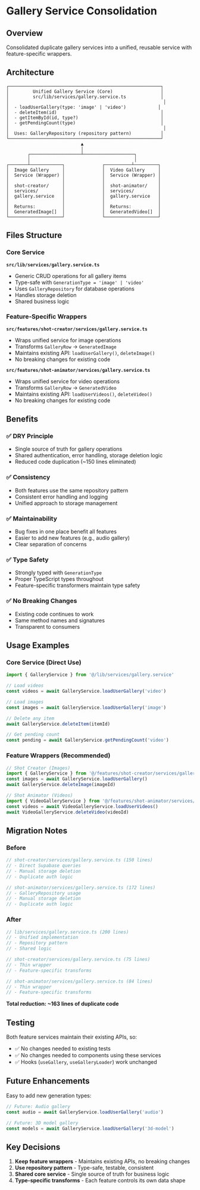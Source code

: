 # Gallery Service Consolidation

## Overview

Consolidated duplicate gallery services into a unified, reusable service with feature-specific wrappers.

## Architecture

```
┌─────────────────────────────────────────────────────────┐
│         Unified Gallery Service (Core)                  │
│         src/lib/services/gallery.service.ts             │
│                                                          │
│  - loadUserGallery(type: 'image' | 'video')            │
│  - deleteItem(id)                                       │
│  - getItemById(id, type?)                               │
│  - getPendingCount(type)                                │
│                                                          │
│  Uses: GalleryRepository (repository pattern)           │
└─────────────────────────────────────────────────────────┘
                            ▲
                            │
        ┌───────────────────┴───────────────────┐
        │                                       │
┌───────┴────────────┐              ┌──────────┴─────────┐
│  Image Gallery     │              │  Video Gallery     │
│  Service (Wrapper) │              │  Service (Wrapper) │
│                    │              │                    │
│  shot-creator/     │              │  shot-animator/    │
│  services/         │              │  services/         │
│  gallery.service   │              │  gallery.service   │
│                    │              │                    │
│  Returns:          │              │  Returns:          │
│  GeneratedImage[]  │              │  GeneratedVideo[]  │
└────────────────────┘              └────────────────────┘
```

## Files Structure

### Core Service
**`src/lib/services/gallery.service.ts`**
- Generic CRUD operations for all gallery items
- Type-safe with `GenerationType = 'image' | 'video'`
- Uses `GalleryRepository` for database operations
- Handles storage deletion
- Shared business logic

### Feature-Specific Wrappers

**`src/features/shot-creator/services/gallery.service.ts`**
- Wraps unified service for image operations
- Transforms `GalleryRow` → `GeneratedImage`
- Maintains existing API: `loadUserGallery()`, `deleteImage()`
- No breaking changes for existing code

**`src/features/shot-animator/services/gallery.service.ts`**
- Wraps unified service for video operations
- Transforms `GalleryRow` → `GeneratedVideo`
- Maintains existing API: `loadUserVideos()`, `deleteVideo()`
- No breaking changes for existing code

## Benefits

### ✅ DRY Principle
- Single source of truth for gallery operations
- Shared authentication, error handling, storage deletion logic
- Reduced code duplication (~150 lines eliminated)

### ✅ Consistency
- Both features use the same repository pattern
- Consistent error handling and logging
- Unified approach to storage management

### ✅ Maintainability
- Bug fixes in one place benefit all features
- Easier to add new features (e.g., audio gallery)
- Clear separation of concerns

### ✅ Type Safety
- Strongly typed with `GenerationType`
- Proper TypeScript types throughout
- Feature-specific transformers maintain type safety

### ✅ No Breaking Changes
- Existing code continues to work
- Same method names and signatures
- Transparent to consumers

## Usage Examples

### Core Service (Direct Use)
```typescript
import { GalleryService } from '@/lib/services/gallery.service'

// Load videos
const videos = await GalleryService.loadUserGallery('video')

// Load images
const images = await GalleryService.loadUserGallery('image')

// Delete any item
await GalleryService.deleteItem(itemId)

// Get pending count
const pending = await GalleryService.getPendingCount('video')
```

### Feature Wrappers (Recommended)
```typescript
// Shot Creator (Images)
import { GalleryService } from '@/features/shot-creator/services/gallery.service'
const images = await GalleryService.loadUserGallery()
await GalleryService.deleteImage(imageId)

// Shot Animator (Videos)
import { VideoGalleryService } from '@/features/shot-animator/services/gallery.service'
const videos = await VideoGalleryService.loadUserVideos()
await VideoGalleryService.deleteVideo(videoId)
```

## Migration Notes

### Before
```typescript
// shot-creator/services/gallery.service.ts (150 lines)
// - Direct Supabase queries
// - Manual storage deletion
// - Duplicate auth logic

// shot-animator/services/gallery.service.ts (172 lines)
// - GalleryRepository usage
// - Manual storage deletion
// - Duplicate auth logic
```

### After
```typescript
// lib/services/gallery.service.ts (200 lines)
// - Unified implementation
// - Repository pattern
// - Shared logic

// shot-creator/services/gallery.service.ts (75 lines)
// - Thin wrapper
// - Feature-specific transforms

// shot-animator/services/gallery.service.ts (84 lines)
// - Thin wrapper
// - Feature-specific transforms
```

**Total reduction: ~163 lines of duplicate code**

## Testing

Both feature services maintain their existing APIs, so:
- ✅ No changes needed to existing tests
- ✅ No changes needed to components using these services
- ✅ Hooks (`useGallery`, `useGalleryLoader`) work unchanged

## Future Enhancements

Easy to add new generation types:
```typescript
// Future: Audio gallery
const audio = await GalleryService.loadUserGallery('audio')

// Future: 3D model gallery
const models = await GalleryService.loadUserGallery('3d-model')
```

## Key Decisions

1. **Keep feature wrappers** - Maintains existing APIs, no breaking changes
2. **Use repository pattern** - Type-safe, testable, consistent
3. **Shared core service** - Single source of truth for business logic
4. **Type-specific transforms** - Each feature controls its own data shape
